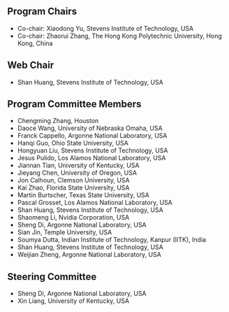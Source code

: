 ## Program Chairs
* Co-chair: Xiaodong Yu, Stevens Institute of Technology, USA
* Co-chair: Zhaorui Zhang, The Hong Kong Polytechnic University, Hong Kong, China

## Web Chair
* Shan Huang, Stevens Institute of Technology, USA

## Program Committee Members
* Chengming Zhang, Houston
* Daoce Wang, University of Nebraska Omaha, USA
* Franck Cappello, Argonne National Laboratory, USA
* Hanqi Guo, Ohio State University, USA
* Hongyuan Liu, Stevens Institute of Technology, USA
* Jesus Pulido, Los Alamos National Laboratory, USA
* Jiannan Tian, University of Kentucky, USA
* Jieyang Chen, University of Oregon, USA
* Jon Calhoun, Clemson University, USA
* Kai Zhao, Florida State University, USA
* Martin Burtscher, Texas State University, USA
* Pascal Grosset, Los Alamos National Laboratory, USA
* Shan Huang, Stevens Institute of Technology, USA
* Shaomeng Li, Nvidia Corporation, USA
* Sheng Di, Argonne National Laboratory, USA
* Sian Jin, Temple University, USA
* Soumya Dutta, Indian Institute of Technology, Kanpur (IITK), India
* Shan Huang, Stevens Institute of Technology, USA
* Weijian Zheng, Argonne National Laboratory, USA



## Steering Committee
* Sheng Di, Argonne National Laboratory, USA
* Xin Liang, University of Kentucky, USA

